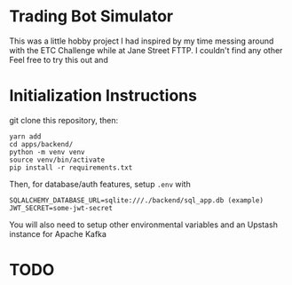 # Trading Bot Simulator

This was a little hobby project I had inspired by my time messing around with the ETC Challenge while at Jane Street FTTP. I couldn't find any other Feel free to try this out and

# Initialization Instructions

git clone this repository, then:

```
yarn add
cd apps/backend/
python -m venv venv
source venv/bin/activate
pip install -r requirements.txt
```

Then, for database/auth features, setup `.env` with 
```
SQLALCHEMY_DATABASE_URL=sqlite:///./backend/sql_app.db (example)
JWT_SECRET=some-jwt-secret
```

You will also need to setup other environmental variables and an Upstash instance for Apache Kafka


# TODO
